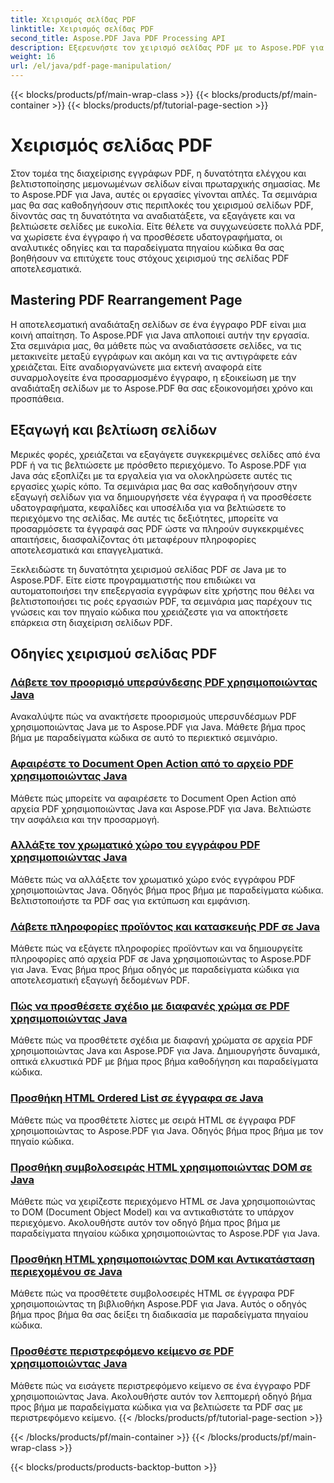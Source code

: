 ```yaml
---
title: Χειρισμός σελίδας PDF
linktitle: Χειρισμός σελίδας PDF
second_title: Aspose.PDF Java PDF Processing API
description: Εξερευνήστε τον χειρισμό σελίδας PDF με το Aspose.PDF για Java. Μάθετε να αναδιατάσσετε, να εξάγετε και να βελτιώνετε τις σελίδες PDF χωρίς κόπο.
weight: 16
url: /el/java/pdf-page-manipulation/
---
```


{{< blocks/products/pf/main-wrap-class >}}
{{< blocks/products/pf/main-container >}}
{{< blocks/products/pf/tutorial-page-section >}}

# Χειρισμός σελίδας PDF


Στον τομέα της διαχείρισης εγγράφων PDF, η δυνατότητα ελέγχου και βελτιστοποίησης μεμονωμένων σελίδων είναι πρωταρχικής σημασίας. Με το Aspose.PDF για Java, αυτές οι εργασίες γίνονται απλές. Τα σεμινάρια μας θα σας καθοδηγήσουν στις περιπλοκές του χειρισμού σελίδων PDF, δίνοντάς σας τη δυνατότητα να αναδιατάξετε, να εξαγάγετε και να βελτιώσετε σελίδες με ευκολία. Είτε θέλετε να συγχωνεύσετε πολλά PDF, να χωρίσετε ένα έγγραφο ή να προσθέσετε υδατογραφήματα, οι αναλυτικές οδηγίες και τα παραδείγματα πηγαίου κώδικα θα σας βοηθήσουν να επιτύχετε τους στόχους χειρισμού της σελίδας PDF αποτελεσματικά.

## Mastering PDF Rearrangement Page

Η αποτελεσματική αναδιάταξη σελίδων σε ένα έγγραφο PDF είναι μια κοινή απαίτηση. Το Aspose.PDF για Java απλοποιεί αυτήν την εργασία. Στα σεμινάρια μας, θα μάθετε πώς να αναδιατάσσετε σελίδες, να τις μετακινείτε μεταξύ εγγράφων και ακόμη και να τις αντιγράφετε εάν χρειάζεται. Είτε αναδιοργανώνετε μια εκτενή αναφορά είτε συναρμολογείτε ένα προσαρμοσμένο έγγραφο, η εξοικείωση με την αναδιάταξη σελίδων με το Aspose.PDF θα σας εξοικονομήσει χρόνο και προσπάθεια.

## Εξαγωγή και βελτίωση σελίδων

Μερικές φορές, χρειάζεται να εξαγάγετε συγκεκριμένες σελίδες από ένα PDF ή να τις βελτιώσετε με πρόσθετο περιεχόμενο. Το Aspose.PDF για Java σάς εξοπλίζει με τα εργαλεία για να ολοκληρώσετε αυτές τις εργασίες χωρίς κόπο. Τα σεμινάρια μας θα σας καθοδηγήσουν στην εξαγωγή σελίδων για να δημιουργήσετε νέα έγγραφα ή να προσθέσετε υδατογραφήματα, κεφαλίδες και υποσέλιδα για να βελτιώσετε το περιεχόμενο της σελίδας. Με αυτές τις δεξιότητες, μπορείτε να προσαρμόσετε τα έγγραφά σας PDF ώστε να πληρούν συγκεκριμένες απαιτήσεις, διασφαλίζοντας ότι μεταφέρουν πληροφορίες αποτελεσματικά και επαγγελματικά.

Ξεκλειδώστε τη δυνατότητα χειρισμού σελίδας PDF σε Java με το Aspose.PDF. Είτε είστε προγραμματιστής που επιδιώκει να αυτοματοποιήσει την επεξεργασία εγγράφων είτε χρήστης που θέλει να βελτιστοποιήσει τις ροές εργασιών PDF, τα σεμινάρια μας παρέχουν τις γνώσεις και τον πηγαίο κώδικα που χρειάζεστε για να αποκτήσετε επάρκεια στη διαχείριση σελίδων PDF.

## Οδηγίες χειρισμού σελίδας PDF
### [Λάβετε τον προορισμό υπερσύνδεσης PDF χρησιμοποιώντας Java](./get-pdf-hyperlink-destination-using-java/)
Ανακαλύψτε πώς να ανακτήσετε προορισμούς υπερσυνδέσμων PDF χρησιμοποιώντας Java με το Aspose.PDF για Java. Μάθετε βήμα προς βήμα με παραδείγματα κώδικα σε αυτό το περιεκτικό σεμινάριο.
### [Αφαιρέστε το Document Open Action από το αρχείο PDF χρησιμοποιώντας Java](./remove-document-open-action-from-pdf-file-using-java/)
Μάθετε πώς μπορείτε να αφαιρέσετε το Document Open Action από αρχεία PDF χρησιμοποιώντας Java και Aspose.PDF για Java. Βελτιώστε την ασφάλεια και την προσαρμογή.
### [Αλλάξτε τον χρωματικό χώρο του εγγράφου PDF χρησιμοποιώντας Java](./change-color-space-of-pdf-document-using-java/)
Μάθετε πώς να αλλάξετε τον χρωματικό χώρο ενός εγγράφου PDF χρησιμοποιώντας Java. Οδηγός βήμα προς βήμα με παραδείγματα κώδικα. Βελτιστοποιήστε τα PDF σας για εκτύπωση και εμφάνιση.
### [Λάβετε πληροφορίες προϊόντος και κατασκευής PDF σε Java](./get-product-and-build-information-of-pdf-in-java/)
Μάθετε πώς να εξάγετε πληροφορίες προϊόντων και να δημιουργείτε πληροφορίες από αρχεία PDF σε Java χρησιμοποιώντας το Aspose.PDF για Java. Ένας βήμα προς βήμα οδηγός με παραδείγματα κώδικα για αποτελεσματική εξαγωγή δεδομένων PDF.
### [Πώς να προσθέσετε σχέδιο με διαφανές χρώμα σε PDF χρησιμοποιώντας Java](./how-to-add-drawing-with-transparent-color-in-pdf-using-java/)
Μάθετε πώς να προσθέτετε σχέδια με διαφανή χρώματα σε αρχεία PDF χρησιμοποιώντας Java και Aspose.PDF για Java. Δημιουργήστε δυναμικά, οπτικά ελκυστικά PDF με βήμα προς βήμα καθοδήγηση και παραδείγματα κώδικα.
### [Προσθήκη HTML Ordered List σε έγγραφα σε Java](./add-html-ordered-list-into-documents-in-java/)
Μάθετε πώς να προσθέτετε λίστες με σειρά HTML σε έγγραφα PDF χρησιμοποιώντας το Aspose.PDF για Java. Οδηγός βήμα προς βήμα με τον πηγαίο κώδικα.
### [Προσθήκη συμβολοσειράς HTML χρησιμοποιώντας DOM σε Java](./add-html-string-using-dom-in-java/)
Μάθετε πώς να χειρίζεστε περιεχόμενο HTML σε Java χρησιμοποιώντας το DOM (Document Object Model) και να αντικαθιστάτε το υπάρχον περιεχόμενο. Ακολουθήστε αυτόν τον οδηγό βήμα προς βήμα με παραδείγματα πηγαίου κώδικα χρησιμοποιώντας το Aspose.PDF για Java.
### [Προσθήκη HTML χρησιμοποιώντας DOM και Αντικατάσταση περιεχομένου σε Java](./add-html-using-dom-and-overwrite-content-in-java/)
Μάθετε πώς να προσθέτετε συμβολοσειρές HTML σε έγγραφα PDF χρησιμοποιώντας τη βιβλιοθήκη Aspose.PDF για Java. Αυτός ο οδηγός βήμα προς βήμα θα σας δείξει τη διαδικασία με παραδείγματα πηγαίου κώδικα.
### [Προσθέστε περιστρεφόμενο κείμενο σε PDF χρησιμοποιώντας Java](./add-rotated-text-in-pdf-using-java/)
Μάθετε πώς να εισάγετε περιστρεφόμενο κείμενο σε ένα έγγραφο PDF χρησιμοποιώντας Java. Ακολουθήστε αυτόν τον λεπτομερή οδηγό βήμα προς βήμα με παραδείγματα κώδικα για να βελτιώσετε τα PDF σας με περιστρεφόμενο κείμενο.
{{< /blocks/products/pf/tutorial-page-section >}}

{{< /blocks/products/pf/main-container >}}
{{< /blocks/products/pf/main-wrap-class >}}

{{< blocks/products/products-backtop-button >}}
